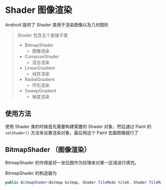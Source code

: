# Shader 图像渲染

Android 提供了 Shader 类用于渲染图像以及几何图形

> Shader 包含五个直接子类
>
> * BitmapShader
>   * 图像渲染
> * ComposeShader
>   * 混合渲染
> * LinearGradient
>   * 线性渲染
> * RadialGradient
>   * 环形渲染
> * SweepGradient
>   * 梯度渲染

## 使用方法

使用 Shader 类的时候首先需要构建需要的 Shader 对象，然后通过 Paint 的 `setShader()` 方法来设置渲染对象，最后用这个 Paint 去画图像就行了

## BitmapShader （图像渲染）

BitmapShader 的作用是将一张位图作为纹理来对某一区域进行填充。

BitmapShader 的构造器为

```java
public BitmapShader(Bitmap bitmap, Shader.TileMode tileX, Shader.TileMode tileY);
```

